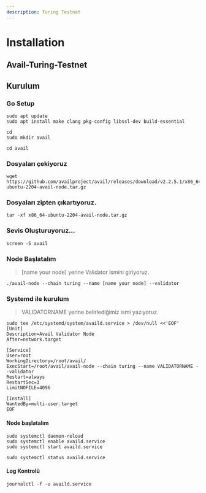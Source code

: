 ```yaml
---
description: Turing Testnet
---
```


# Installation

## Avail-Turing-Testnet

## Kurulum

### Go Setup

```
sudo apt update
sudo apt install make clang pkg-config libssl-dev build-essential
```

```
cd
sudo mkdir avail
```

```
cd avail
```

### Dosyaları çekiyoruz

```
wget https://github.com/availproject/avail/releases/download/v2.2.5.1/x86_64-ubuntu-2204-avail-node.tar.gz
```

### Dosyaları zipten çıkartıyoruz.

```
tar -xf x86_64-ubuntu-2204-avail-node.tar.gz
```

### Sevis Oluşturuyoruz...

```
screen -S avail
```

### Node Başlatalım

> \[name your node] yerine Validator ismini giriyoruz.

```
./avail-node --chain turing --name [name your node] --validator
```

### Systemd ile kurulum

> VALIDATORNAME yerine belirlediğimiz ismi yazıyoruz.

```
sudo tee /etc/systemd/system/availd.service > /dev/null <<'EOF'
[Unit]
Description=Avail Validator Node
After=network.target

[Service]
User=root
WorkingDirectory=/root/avail/
ExecStart=/root/avail/avail-node --chain turing --name VALIDATORNAME --validator
Restart=always
RestartSec=3
LimitNOFILE=4096

[Install]
WantedBy=multi-user.target
EOF
```

#### Node başlatalım

```
sudo systemctl daemon-reload
sudo systemctl enable availd.service
sudo systemctl start availd.service
```

```
sudo systemctl status availd.service
```

#### Log Kontrolü

```
journalctl -f -u availd.service
```
